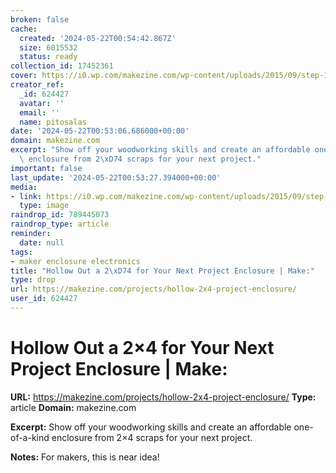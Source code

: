 ```yaml
---
broken: false
cache:
  created: '2024-05-22T00:54:42.867Z'
  size: 6015532
  status: ready
collection_id: 17452361
cover: https://i0.wp.com/makezine.com/wp-content/uploads/2015/09/step-11.jpg?fit=2048%2C1365&ssl=1
creator_ref:
  _id: 624427
  avatar: ''
  email: ''
  name: pitosalas
date: '2024-05-22T00:53:06.686000+00:00'
domain: makezine.com
excerpt: "Show off your woodworking skills and create an affordable one-of-a-kind\
  \ enclosure from 2\xD74 scraps for your next project."
important: false
last_update: '2024-05-22T00:53:27.394000+00:00'
media:
- link: https://i0.wp.com/makezine.com/wp-content/uploads/2015/09/step-11.jpg?fit=2048%2C1365&ssl=1
  type: image
raindrop_id: 789445073
raindrop_type: article
reminder:
  date: null
tags:
- maker enclosure electronics
title: "Hollow Out a 2\xD74 for Your Next Project Enclosure | Make:"
type: drop
url: https://makezine.com/projects/hollow-2x4-project-enclosure/
user_id: 624427
---
```


# Hollow Out a 2×4 for Your Next Project Enclosure | Make:

**URL:** https://makezine.com/projects/hollow-2x4-project-enclosure/
**Type:** article
**Domain:** makezine.com

**Excerpt:** Show off your woodworking skills and create an affordable one-of-a-kind enclosure from 2×4 scraps for your next project.

**Notes:**
For makers, this is near idea!
